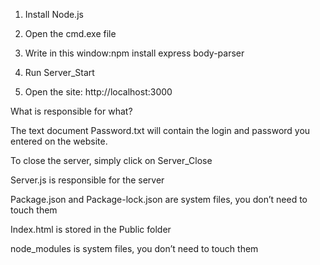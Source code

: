 1. Install Node.js

2. Open the cmd.exe file

3. Write in this window:npm install express body-parser 

4. Run Server_Start

5. Open the site: http://localhost:3000

What is responsible for what?

The text document Password.txt will contain the login and password you entered on the website.

To close the server, simply click on Server_Close

Server.js is responsible for the server

Package.json and Package-lock.json are system files, you don’t need to touch them

Index.html is stored in the Public folder

node_modules is system files, you don’t need to touch them
